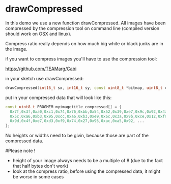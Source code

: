 # drawCompressed
In this demo we use a new function drawCompressed. All images have been compressed by the compression tool on command line (compiled version should work on OSX and linux).

Compress ratio really depends on how much big white or black junks are in the image.

if you want to compress images you'll have to use the compression tool:

https://github.com/TEAMarg/Cabi

in your sketch use drawCompressed:

```C++
drawCompressed(int16_t sx, int16_t sy, const uint8_t *bitmap, uint8_t color);
```
put in your compressed data that will look like this:

```C++
const uint8_t PROGMEM myimagetitle_compressed[] = {
  0x7f,0x3f,0xa0,0xc1,0x74,0x76,0xbb,0x54,0x52,0x39,0xe7,0x9c,0x92,0x4a,0x2e,0x95,
  0x5c,0xa6,0xb3,0x95,0xcc,0xa6,0xb3,0xe9,0x6c,0x3a,0x9b,0xce,0x12,0xf9,0x74,0x3e,
  0x9d,0x4f,0xe7,0xd3,0xf9,0x74,0x27,0x95,0xac,0xa5,0x92, ...
};
```

No heights or widths need to be givin, because those are part of the compressed data.

#Please note !
- height of your image always needs to be a multiple of 8 (due to the fact that half bytes don't work)
- look at the compress ratio, before using the compressed data, it might be worse in some cases

